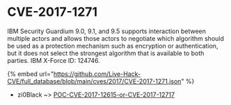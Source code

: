 # CVE-2017-1271

IBM Security Guardium 9.0, 9.1, and 9.5 supports interaction between multiple actors and allows those actors to negotiate which algorithm should be used as a protection mechanism such as encryption or authentication, but it does not select the strongest algorithm that is available to both parties. IBM X-Force ID: 124746.

{% embed url="https://github.com/Live-Hack-CVE/full_database/blob/main/cves/2017/CVE-2017-1271.json" %}


* zi0Black ~> [POC-CVE-2017-12615-or-CVE-2017-12717](https://www.alice-snow.ru/2017/database/cve-2017-1271/poc-cve-2017-12615-or-cve-2017-12717-zi0black)